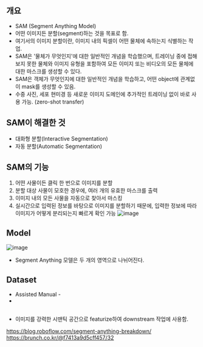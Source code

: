 ## 개요
- SAM (Segment Anything Model)
- 어떤 이미지든 분할(segment)하는 것을 목표로 함. 
- 여기서의 이미지 분할이란, 이미지 내의 픽셀이 어떤 물체에 속하는지 식별하는 작업. 
- SAM은 '물체가 무엇인지'에 대한 일반적인 개념을 학습했으며, 트레이닝 중에 접해보지 못한 물체와 이미지 유형을 포함하여 모든 이미지 또는 비디오의 모든 물체에 대한 마스크를 생성할 수 있다.
- SAM은 객체가 무엇인지에 대한 일반적인 개념을 학습하고, 어떤 object에 관계없이 mask를 생성할 수 있음. 
- 수중 사진, 세포 현미경 등 새로운 이미지 도메인에 추가적인 트레이닝 없이 바로 사용 가능. (zero-shot transfer)

## SAM이 해결한 것
- 대화형 분할(Interactive Segmentation)
- 자동 분할(Automatic Segmentation)

## SAM의 기능
1) 어떤 사물이든 클릭 한 번으로 이미지를 분할
2) 분할 대상 사물이 모호한 경우에, 여러 개의 유효한 마스크를 출력
3) 이미지 내의 모든 사물을 자동으로 찾아서 마스킹
4) 실시간으로 입력된 정보를 바탕으로 이미지를 분할하기 때문에, 입력한 정보에 따라 이미지가 어떻게 분리되는지 빠르게 확인 가능
![image](https://user-images.githubusercontent.com/15938354/231387776-98ae72ff-e604-4d87-980d-bbd219aae0b3.png)


## Model 
![image](https://user-images.githubusercontent.com/15938354/230805910-d863352a-48b6-48e0-be59-67a79e4c001e.png)
- Segment Anything 모델은 두 개의 영역으로 나뉘어진다. 


## Dataset 
- Assisted Manual - 
- 

## 

- 이미지를 강력한 시맨틱 공간으로 featurize하여 downstream 작업에 사용함. 

https://blog.roboflow.com/segment-anything-breakdown/
https://brunch.co.kr/@f7413a9d5cff457/32
